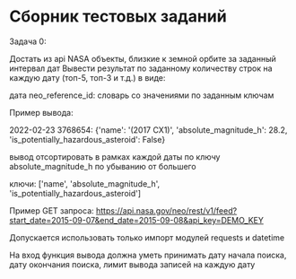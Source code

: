 # Сборник тестовых заданий

Задача 0:

Достать из api NASA объекты, близкие к земной орбите за заданный интервал дат
Вывести результат по заданному количеству строк на каждую дату (топ-5, топ-3 и т.д.) в виде:

дата
neo_reference_id: словарь со значениями по заданным ключам

Пример вывода: 

 2022-02-23
3768654: {'name': '(2017 CX1)', 'absolute_magnitude_h': 28.2, 'is_potentially_hazardous_asteroid': False}

вывод отсортировать в рамках каждой даты по ключу absolute_magnitude_h по убыванию от большего

ключи: ['name', 'absolute_magnitude_h', 'is_potentially_hazardous_asteroid']

Пример GET запроса:
https://api.nasa.gov/neo/rest/v1/feed?start_date=2015-09-07&end_date=2015-09-08&api_key=DEMO_KEY

Допускается использовать только импорт модулей requests и datetime

На вход функция вывода должна уметь принимать дату начала поиска, дату окончания поиска, лимит вывода записей на каждую дату



